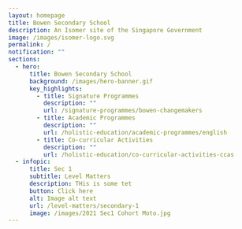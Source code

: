 ```yaml
---
layout: homepage
title: Bowen Secondary School
description: An Isomer site of the Singapore Government
image: /images/isomer-logo.svg
permalink: /
notification: ""
sections:
  - hero:
      title: Bowen Secondary School
      background: /images/hero-banner.gif
      key_highlights:
        - title: Signature Programmes
          description: ""
          url: /signature-programmes/bowen-changemakers
        - title: Academic Programmes
          description: ""
          url: /holistic-education/academic-programmes/english
        - title: Co-curricular Activities
          description: ""
          url: /holistic-education/co-curricular-activities-ccas
  - infopic:
      title: Sec 1
      subtitle: Level Matters
      description: THis is some tet
      button: Click here
      alt: Image alt text
      url: /level-matters/secondary-1
      image: /images/2021 Sec1 Cohort Moto.jpg
---
```

